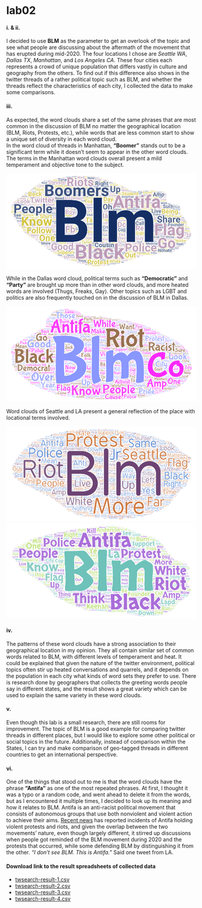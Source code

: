 # lab02

#### i. & ii.
I decided to use **BLM** as the parameter to get an overlook of the topic and see what people are discussing about the aftermath of the movement that has erupted during mid-2020. The four locations I chose are _Seattle WA_, _Dallas TX_, _Manhattan_, and _Los Angeles CA_. These four cities each represents a crowd of unique population that differs vastly in culture and geography from the others. To find out if this difference also shows in the twitter threads of a rather political topic such as BLM, and whether the threads reflect the characteristics of each city, I collected the data to make some comparisons. 

#### iii.
As expected, the word clouds share a set of the same phrases that are most common in the discussion of BLM no matter the geographical location (BLM, Riots, Protests, etc.), while words that are less common start to show a unique set of diversity in each word cloud. <br>
In the word cloud of threads in Manhattan, **“Boomer”** stands out to be a significant term while it doesn’t seem to appear in the other word clouds. The terms in the Manhattan word clouds overall present a mild temperament and objective tone to the subject. 

![img](img/wordcloud-3.png)

While in the Dallas word cloud, political terms such as **“Democratic”** and **“Party”** are brought up more than in other word clouds, and more heated words are involved (Thugs, Freaks, Gay). Other topics such as LGBT and politics are also frequently touched on in the discussion of BLM in Dallas.

![img](img/wordcloud-2.png)

Word clouds of Seattle and LA present a general reflection of the place with locational terms involved. 

![img](img/wordcloud-1.png)
![img](img/wordcloud-4.png)

#### iv.
The patterns of these word clouds have a strong association to their geographical location in my opinion. They all contain similar set of common words related to BLM, with different levels of temperament and heat. It could be explained that given the nature of the twitter environment, political topics often stir up heated conversations and quarrels, and it depends on the population in each city what kinds of word sets they prefer to use. There is research done by geographers that collects the greeting words people say in different states, and the result shows a great variety which can be used to explain the same variety in these word clouds.


#### v.
Even though this lab is a small research, there are still rooms for improvement. The topic of BLM is a good example for comparing twitter threads in different places, but I would like to explore some other political or social topics in the future. Additionally, instead of comparison within the States, I can try and make comparison of geo-tagged threads in different countries to get an international perspective. 

#### vi.
One of the things that stood out to me is that the word clouds have the phrase **“Antifa”** as one of the most repeated phrases. At first, I thought it was a typo or a random code, and went ahead to delete it from the words, but as I encountered it multiple times, I decided to look up its meaning and how it relates to BLM. Antifa is an anti-racist political movement that consists of autonomous groups that use both nonviolent and violent action to achieve their aims. [Recent news](https://nypost.com/2023/01/21/protesters-torch-police-car-damage-businesses-in-atlanta-after-activist-killed/) has reported incidents of Antifa holding violent protests and riots, and given the overlap between the two movements’ nature, even though largely different, it stirred up discussions when people got reminded of the BLM movement during 2020 and the protests that occurred, while some defending BLM by distinguishing it from the other. *“I don’t see BLM. This is Antifa.”* Said one tweet from LA.


#### Download link to the result spreadsheets of collected data
- [twsearch-result-1.csv](https://drive.google.com/file/d/1-8TR2NEXMOTupWYe0GHvv8XuqIJmouxq/view?usp=sharing)
- [twsearch-result-2.csv](https://drive.google.com/file/d/1-CdPRI0p-PZFu1BOYHKkeibjJi-pXlTh/view?usp=sharing)
- [twsearch-result-3.csv](https://drive.google.com/file/d/1-DGV66n2aEdPH53Gv2j_uo54EhBDfZZs/view?usp=sharing)
- [twsearch-result-4.csv](https://drive.google.com/file/d/1-FPJuQ_fXCWwX-xNtTPt7PEmcbHhaRa_/view?usp=sharing)